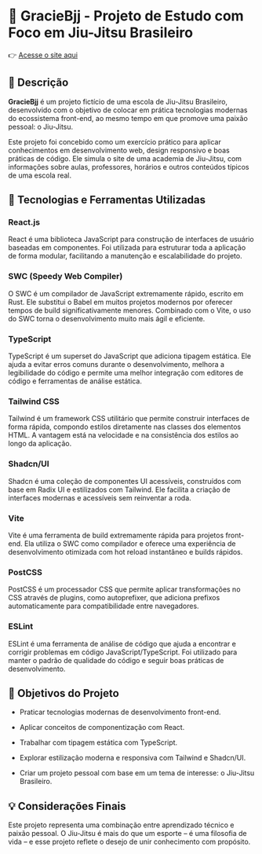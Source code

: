 🥋 GracieBjj - Projeto de Estudo com Foco em Jiu-Jitsu Brasileiro
=================================================================
👉 [Acesse o site aqui](https://seuprojeto.vercel.app)

📌 Descrição
------------

**GracieBjj** é um projeto fictício de uma escola de Jiu-Jitsu Brasileiro, desenvolvido com o objetivo de colocar em prática tecnologias modernas do ecossistema front-end, ao mesmo tempo em que promove uma paixão pessoal: o Jiu-Jitsu.

Este projeto foi concebido como um exercício prático para aplicar conhecimentos em desenvolvimento web, design responsivo e boas práticas de código. Ele simula o site de uma academia de Jiu-Jitsu, com informações sobre aulas, professores, horários e outros conteúdos típicos de uma escola real.

🚀 Tecnologias e Ferramentas Utilizadas
---------------------------------------

### **React.js**

React é uma biblioteca JavaScript para construção de interfaces de usuário baseadas em componentes. Foi utilizada para estruturar toda a aplicação de forma modular, facilitando a manutenção e escalabilidade do projeto.

### **SWC (Speedy Web Compiler)**

O SWC é um compilador de JavaScript extremamente rápido, escrito em Rust. Ele substitui o Babel em muitos projetos modernos por oferecer tempos de build significativamente menores. Combinado com o Vite, o uso do SWC torna o desenvolvimento muito mais ágil e eficiente.

### **TypeScript**

TypeScript é um superset do JavaScript que adiciona tipagem estática. Ele ajuda a evitar erros comuns durante o desenvolvimento, melhora a legibilidade do código e permite uma melhor integração com editores de código e ferramentas de análise estática.

### **Tailwind CSS**

Tailwind é um framework CSS utilitário que permite construir interfaces de forma rápida, compondo estilos diretamente nas classes dos elementos HTML. A vantagem está na velocidade e na consistência dos estilos ao longo da aplicação.

### **Shadcn/UI**

Shadcn é uma coleção de componentes UI acessíveis, construídos com base em Radix UI e estilizados com Tailwind. Ele facilita a criação de interfaces modernas e acessíveis sem reinventar a roda.

### **Vite**

Vite é uma ferramenta de build extremamente rápida para projetos front-end. Ela utiliza o SWC como compilador e oferece uma experiência de desenvolvimento otimizada com hot reload instantâneo e builds rápidos.

### **PostCSS**

PostCSS é um processador CSS que permite aplicar transformações no CSS através de plugins, como autoprefixer, que adiciona prefixos automaticamente para compatibilidade entre navegadores.

### **ESLint**

ESLint é uma ferramenta de análise de código que ajuda a encontrar e corrigir problemas em código JavaScript/TypeScript. Foi utilizado para manter o padrão de qualidade do código e seguir boas práticas de desenvolvimento.

🎯 Objetivos do Projeto
-----------------------

*   Praticar tecnologias modernas de desenvolvimento front-end.
    
*   Aplicar conceitos de componentização com React.
    
*   Trabalhar com tipagem estática com TypeScript.
    
*   Explorar estilização moderna e responsiva com Tailwind e Shadcn/UI.
    
*   Criar um projeto pessoal com base em um tema de interesse: o Jiu-Jitsu Brasileiro.
    

💡 Considerações Finais
------------------------

Este projeto representa uma combinação entre aprendizado técnico e paixão pessoal. O Jiu-Jitsu é mais do que um esporte – é uma filosofia de vida – e esse projeto reflete o desejo de unir conhecimento com propósito.
